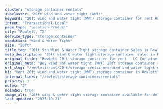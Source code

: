 ```yaml
---
cluster: "storage container rentals"
subcluster: "20ft wind and water tight (WWT)"
keyword: "20ft wind and water tight (WWT) storage container for rent Rowlett, TX"
intent: "Transactional-Local"
page_type: "Location-Product"
city: "Rowlett, TX"
service_type: "storage container"
condition: "Wind & Water Tight"
size: "20ft"
title_tag: "20ft 9zh Wind & Water Tight storage container Sales in Rowlett | LC Container"
meta_description: "20ft wind & water tight storage container sales in Rowlett. Fast delivery, competitive pricing. Serving storage containers area. Quote ID: SWR. Call (214) 524-4168 for your free quote today."
original_title: "Rowlett 20ft storage container for rent | LC Container"
original_meta: "Buy wind and water tight (WWT) 20ft storage container rent with local delivery in Rowlett, TX. LC Container — local Since 2003. Request a fast quote today."
url_slug: "/rowlett/rent/20ft/storage-containers/wind-and-water-tight-wwt"
h1: "Rent 20ft wind and water tight (WWT) storage container in Rowlett"
internal_links: "/rowlett/storage-containers/rentals"
priority: 3
notes: "2"
noindex: true
image_alt: "20ft wind & water tight storage container available for delivery in Rowlett"
last_updated: "2025-10-21"
---
```


<!-- TODO: Add unique city/inventory copy, images, and internal links here. -->
